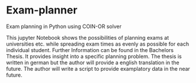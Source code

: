 # Exam-planner
Exam planning in Python using COIN-OR solver

This jupyter Notebook shows the possibilities of planning exams at universities etc. while spreading exam times as evenly as possible for each individual student.
Further Information can be found in the Bachelors Thesis. It provides insight into a specific planning problem. The thesis is written in german but the author will provide a english translation in the future. The author will write a script to provide examplatory data in the near future.
